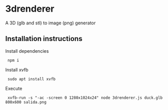 # 3drenderer
A 3D (glb and stl) to image (png) generator

## Installation instructions
Install dependencies

```
 npm i
```

Install xvfb

```
 sudo apt install xvfb
```

Execute

```
 xvfb-run -s "-ac -screen 0 1280x1024x24" node 3drenderer.js duck.glb 800x600 salida.png
```
